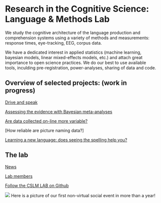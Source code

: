 

# Research in the Cognitive Science: Language & Methods Lab

We study the cognitive architecture of the language production and comprehension systems using a variety of methods and measurements: response times, eye-tracking, EEG, corpus data. 

We have a dedicated interest in applied statistics (machine learning, bayesian models, linear mixed-effects models, etc.) and attach great importance to open science practices. We do our best to use available tools, inculding pre-registration, power-analyses, sharing of data and code. 



## Overview of selected projects: (work in progress)

[Drive and speak](https://audreyburki.github.io/Drive-and-Speak/)  

[Assessing the evidence with Bayesian meta-analyses](https://audreyburki.github.io/Meta-analyses-WordProduction/)

[Are data collected on-line more variable?](https://audreyburki.github.io/Online-Data-Collection/)

[How reliable are picture naming data?]

[Learning a new language: does seeing the spelling help you?](https://audreyburki.github.io/Orthography-in-L2-Learning/)

## The lab

[News](https://audreyburki.github.io/Lab-News/)  

[Lab members](https://audreyburki.github.io/Lab-Members/)  

[Follow the CSLM LAB on Github](https://github.com/cslm-lab)







<img src="./Lab_June2021.jpg">
Here is a picture of our first non-virtual social event in more than a year!
